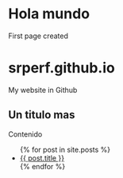 # Hola mundo
First page created

# srperf.github.io
My website in Github

## Un titulo mas
Contenido
<ul>
{% for post in site.posts %}
<li>
<a href="{{ post.url }}">{{ post.title }}</a>
</li>
{% endfor %}
</ul>